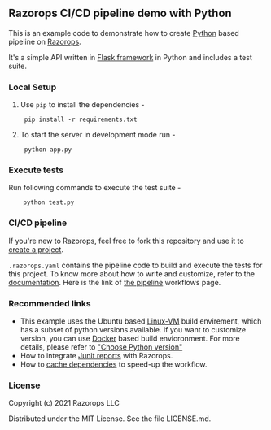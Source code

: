## Razorops CI/CD pipeline demo with Python

This is an example code to demonstrate how to create [Python](https://www.python.org/doc/) based pipeline on [Razorops](https://docs.razorops.com/).

It's a simple API written in [Flask framework](https://flask.palletsprojects.com/en/1.1.x/) in Python and includes a test suite. 

### Local Setup

1. Use `pip` to install the dependencies -

        pip install -r requirements.txt


2. To start the server in development mode run - 

        python app.py

### Execute tests

Run following commands to execute the test suite - 

        python test.py

### CI/CD pipeline

If you're new to Razorops, feel free to fork this repository and use it to [create a project](https://docs.razorops.com/getting_started/).

`.razorops.yaml` contains the pipeline code to build and execute the tests for this project. To know more about how to write and customize, refer to the [documentation](https://docs.razorops.com). Here is the link of [the pipeline](https://dashboard.razorops.com/apps/delicate-sunset-2750/workflows) workflows page.

### Recommended links

* This example uses the Ubuntu based [Linux-VM](https://docs.razorops.com/buildenv/overview) build envirement, which has a subset of python versions available. If you want to customize version, you can use [Docker](https://docs.razorops.com/buildenv/overview) based build envioronment. For more details, please refer to ["Choose Python version"](https://docs.razorops.com/guides/python/#specify-python-version)
* How to integrate [Junit reports](https://docs.razorops.com/pipeline/reports/) with Razorops.
* How to [cache dependencies](https://docs.razorops.com/pipeline/caching/) to speed-up the workflow.

### License

Copyright (c) 2021 Razorops LLC

Distributed under the MIT License. See the file LICENSE.md.

